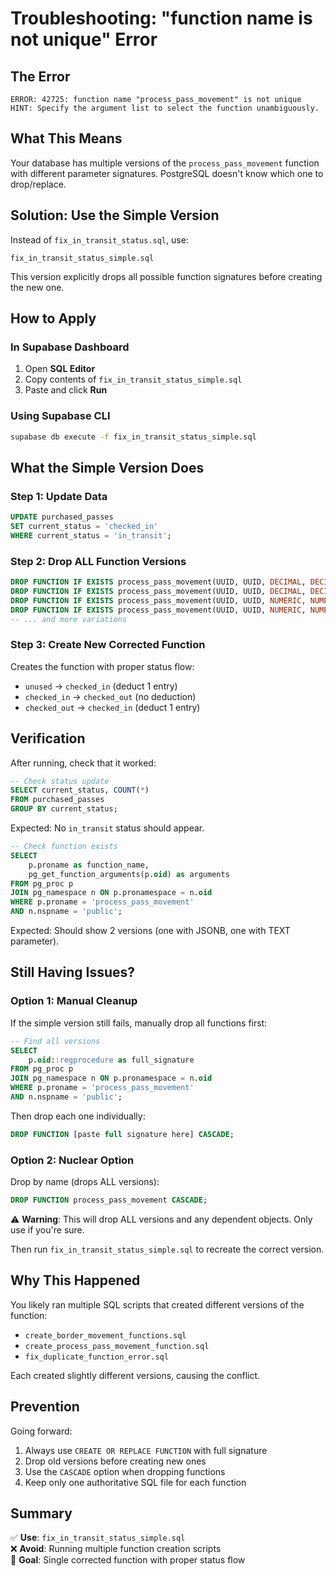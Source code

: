 # Troubleshooting: "function name is not unique" Error

## The Error
```
ERROR: 42725: function name "process_pass_movement" is not unique
HINT: Specify the argument list to select the function unambiguously.
```

## What This Means
Your database has multiple versions of the `process_pass_movement` function with different parameter signatures. PostgreSQL doesn't know which one to drop/replace.

## Solution: Use the Simple Version

Instead of `fix_in_transit_status.sql`, use:
```
fix_in_transit_status_simple.sql
```

This version explicitly drops all possible function signatures before creating the new one.

## How to Apply

### In Supabase Dashboard
1. Open **SQL Editor**
2. Copy contents of `fix_in_transit_status_simple.sql`
3. Paste and click **Run**

### Using Supabase CLI
```bash
supabase db execute -f fix_in_transit_status_simple.sql
```

## What the Simple Version Does

### Step 1: Update Data
```sql
UPDATE purchased_passes
SET current_status = 'checked_in'
WHERE current_status = 'in_transit';
```

### Step 2: Drop ALL Function Versions
```sql
DROP FUNCTION IF EXISTS process_pass_movement(UUID, UUID, DECIMAL, DECIMAL, JSONB) CASCADE;
DROP FUNCTION IF EXISTS process_pass_movement(UUID, UUID, DECIMAL, DECIMAL, TEXT) CASCADE;
DROP FUNCTION IF EXISTS process_pass_movement(UUID, UUID, NUMERIC, NUMERIC, JSONB) CASCADE;
DROP FUNCTION IF EXISTS process_pass_movement(UUID, UUID, NUMERIC, NUMERIC, TEXT) CASCADE;
-- ... and more variations
```

### Step 3: Create New Corrected Function
Creates the function with proper status flow:
- `unused` → `checked_in` (deduct 1 entry)
- `checked_in` → `checked_out` (no deduction)
- `checked_out` → `checked_in` (deduct 1 entry)

## Verification

After running, check that it worked:

```sql
-- Check status update
SELECT current_status, COUNT(*) 
FROM purchased_passes 
GROUP BY current_status;
```

Expected: No `in_transit` status should appear.

```sql
-- Check function exists
SELECT 
    p.proname as function_name,
    pg_get_function_arguments(p.oid) as arguments
FROM pg_proc p
JOIN pg_namespace n ON p.pronamespace = n.oid
WHERE p.proname = 'process_pass_movement'
AND n.nspname = 'public';
```

Expected: Should show 2 versions (one with JSONB, one with TEXT parameter).

## Still Having Issues?

### Option 1: Manual Cleanup
If the simple version still fails, manually drop all functions first:

```sql
-- Find all versions
SELECT 
    p.oid::regprocedure as full_signature
FROM pg_proc p
JOIN pg_namespace n ON p.pronamespace = n.oid
WHERE p.proname = 'process_pass_movement'
AND n.nspname = 'public';
```

Then drop each one individually:
```sql
DROP FUNCTION [paste full signature here] CASCADE;
```

### Option 2: Nuclear Option
Drop by name (drops ALL versions):

```sql
DROP FUNCTION process_pass_movement CASCADE;
```

⚠️ **Warning**: This will drop ALL versions and any dependent objects. Only use if you're sure.

Then run `fix_in_transit_status_simple.sql` to recreate the correct version.

## Why This Happened

You likely ran multiple SQL scripts that created different versions of the function:
- `create_border_movement_functions.sql`
- `create_process_pass_movement_function.sql`
- `fix_duplicate_function_error.sql`

Each created slightly different versions, causing the conflict.

## Prevention

Going forward:
1. Always use `CREATE OR REPLACE FUNCTION` with full signature
2. Drop old versions before creating new ones
3. Use the `CASCADE` option when dropping functions
4. Keep only one authoritative SQL file for each function

## Summary

✅ **Use**: `fix_in_transit_status_simple.sql`  
❌ **Avoid**: Running multiple function creation scripts  
🎯 **Goal**: Single corrected function with proper status flow
